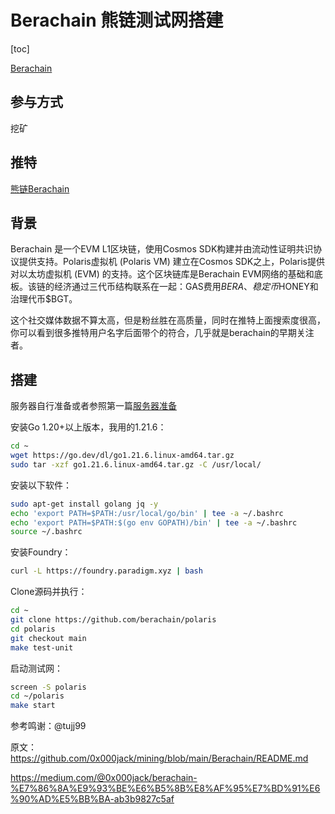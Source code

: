 # Berachain 熊链测试网搭建


[toc]

[Berachain](https://twitter.com/berachain)


## 参与方式

挖矿

## 推特

[熊链Berachain](https://twitter.com/berachain)

## 背景

Berachain 是一个EVM L1区块链，使用Cosmos SDK构建并由流动性证明共识协议提供支持。Polaris虚拟机 (Polaris VM) 建立在Cosmos SDK之上，Polaris提供对以太坊虚拟机 (EVM) 的支持。这个区块链库是Berachain EVM网络的基础和底板。该链的经济通过三代币结构联系在一起：GAS费用$BERA 、稳定币$HONEY和治理代币$BGT。

这个社交媒体数据不算太高，但是粉丝胜在高质量，同时在推特上面搜索度很高，你可以看到很多推特用户名字后面带个的符合，几乎就是berachain的早期关注者。




## 搭建

服务器自行准备或者参照第一篇[服务器准备](https://github.com/0x000jack)



安装Go 1.20+以上版本，我用的1.21.6：

```bash
cd ~
wget https://go.dev/dl/go1.21.6.linux-amd64.tar.gz
sudo tar -xzf go1.21.6.linux-amd64.tar.gz -C /usr/local/
```

安装以下软件：

```bash
sudo apt-get install golang jq -y
echo 'export PATH=$PATH:/usr/local/go/bin' | tee -a ~/.bashrc
echo 'export PATH=$PATH:$(go env GOPATH)/bin' | tee -a ~/.bashrc
source ~/.bashrc
```


安装Foundry：

```bash
curl -L https://foundry.paradigm.xyz | bash
```

Clone源码并执行：

```bash
cd ~
git clone https://github.com/berachain/polaris
cd polaris
git checkout main
make test-unit
```

启动测试网：

```bash
screen -S polaris
cd ~/polaris
make start
```


参考鸣谢：@tujj99 


原文：<https://github.com/0x000jack/mining/blob/main/Berachain/README.md>

<https://medium.com/@0x000jack/berachain-%E7%86%8A%E9%93%BE%E6%B5%8B%E8%AF%95%E7%BD%91%E6%90%AD%E5%BB%BA-ab3b9827c5af>


